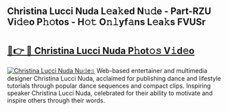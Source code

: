 ## Christina Lucci Nuda L𝚎a𝚔ed N𝚞𝚍e - Part-RZU Vi𝚍𝚎o P𝚑𝚘tos - H𝚘𝚝 O𝚗𝚕yf𝚊ns L𝚎a𝚔s FVUSr

# <h2><a href="http://kfd8fw.oniu.top/?m=Christina+Lucci+Nuda">🔗👉 🔴 Christina Lucci Nuda P𝚑ot𝚘𝚜 V𝚒d𝚎o</a></h2>

[![Christina Lucci Nuda Nu𝚍e𝚜](https://i.imgur.com/0qMVB7G.gif)](http://kfd8fw.oniu.top/?m=Christina+Lucci+Nuda)
Web-based entertainer and multimedia designer Christina Lucci Nuda, acclaimed for publishing dance and lifestyle tutorials through popular dance sequences and compact clips. Inspiring speaker Christina Lucci Nuda, celebrated for their ability to motivate and inspire others through their words.  
